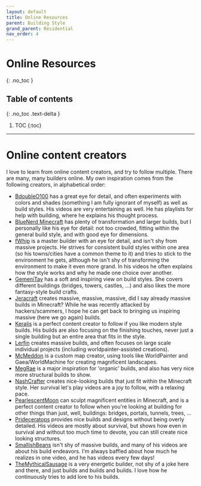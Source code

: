 ```yaml
---
layout: default
title: Online Resources
parent: Building Style
grand_parent: Residential
nav_order: 4
---
```

# Online Resources
{: .no_toc }

## Table of contents
{: .no_toc .text-delta }

1. TOC
{:toc}

---

# Online content creators

I love to learn from online content creators, and try to follow multiple. There
are many, many builders online. My own inspiration comes from the following
creators, in alphabetical order:

- [BdoubleO100](https://www.youtube.com/c/bdoubleo) has a great eye for detail,
  and often experiments with colors and shades (something I am fully ignorant
  of myself) as well as build styles. His videos are very entertaining as well.
  He has playlists for help with building, where he explains his thought
  process.
- [BlueNerd Minecraft](https://www.youtube.com/c/BlueNerdMinecraft) has plenty
  of transformation and larger builds, but I personally like his eye for
  detail: not too crowded, fitting within the general build style, and with
  good eye for dimensions.
- [fWhip](https://www.youtube.com/c/fWhip) is a master builder with an eye for
  detail, and isn't shy from massive projects. He strives for consistent build
  styles within one area (so his towns/cities have a common theme to it) and
  tries to stick to the environment he gets, although he isn't shy of
  transforming the environment to make it even more grand. In his videos he often
  explains how the style works and why he made one choice over another.
- [GemeniTay](https://www.youtube.com/c/GeminiTayMC) has a soft and inspiring
  view on build styles. She covers different buildings (bridges, towers,
  castles, ...) and also likes the more fantasy-style build crafts.
- [Jeracraft](https://www.youtube.com/c/Jeracraft) creates massive, massive,
  massive, did I say already massive builds in Minecraft? While he was recently
  attacked by hackers/scammers, I hope he can get back to bringing us inspiring
  massive (here we go again) builds.
- [Keralis](https://www.youtube.com/c/Keralis) is a perfect content creator to
  follow if you like modern style builds. His builds are also focusing on the
  finishing touches, never just a single building but an entire area that fits
  in the style.
- [Lerfin](https://www.youtube.com/c/Lerfing) creates massive builds, and often
  focuses on large scale individual projects (including worldpainter-assisted
  creations).
- [McMeddon](https://www.youtube.com/c/McMeddon) is a custom map creator, using
  tools like WorldPainter and Gaea/WorldMachine for creating magnificent
  landscapes.
- [MegRae](https://www.youtube.com/c/MegRae) is a major inspiration for
  'organic' builds, and also has very nice more structural builds to show.
- [NashCrafter](https://www.youtube.com/c/NashCrafter) creates nice-looking
  builds that just fit within the Minecraft style. Her survival let's play
  videos are a joy to follow, with a relaxing pace.
- [PearlescentMoon](https://www.youtube.com/c/PearlescentMoon) can sculpt
  magnificent entities in Minecraft, and is a perfect content creator to follow
  when you're looking at building for other things than just, well, buildings:
  bridges, portals, tunnels, trees, ... 
- [Prideceratops](https://www.youtube.com/c/Prideceratops/) provides nice
  builds and designs without being overly detailed. His videos are mostly about
  survival, but shows how even in survival and without too much time to devote,
  you can still create nice looking structures.
- [SmallishBeans](https://www.youtube.com/c/SmallishBeans/) isn't shy of
  massive builds, and many of his videos are about his build endeavors. I'm
  always baffled about how much he realizes in one video, and he has videos
  every few days!
- [TheMythicalSausage](https://www.youtube.com/c/TheMythicalSausage) is a very
  energetic builder, not shy of a joke here and there, and just builds and
  builds and builds. I love how he continuously tries to add lore to his
  builds.

